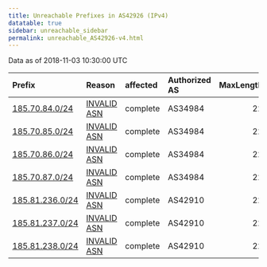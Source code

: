 ```yaml
---
title: Unreachable Prefixes in AS42926 (IPv4)
datatable: true
sidebar: unreachable_sidebar
permalink: unreachable_AS42926-v4.html
---
```


Data as of 2018-11-03 10:30:00 UTC


<div class="datatable-begin"></div>

| Prefix                                                   | Reason                                                                                                 | affected   | Authorized AS   |   MaxLength | Anchor                                         |   unreachable /24s |
|:---------------------------------------------------------|:-------------------------------------------------------------------------------------------------------|:-----------|:----------------|------------:|:-----------------------------------------------|-------------------:|
| [185.70.84.0/24](https://stat.ripe.net/185.70.84.0/24)   | [INVALID ASN](https://rpki-validator.ripe.net/announcement-preview?asn=AS42926&prefix=185.70.84.0/24)  | complete   | AS34984         |          22 | [RIPE](unreachable_RIPE_NCC_RPKI_Root-v4.html) |                  1 |
| [185.70.85.0/24](https://stat.ripe.net/185.70.85.0/24)   | [INVALID ASN](https://rpki-validator.ripe.net/announcement-preview?asn=AS42926&prefix=185.70.85.0/24)  | complete   | AS34984         |          22 | [RIPE](unreachable_RIPE_NCC_RPKI_Root-v4.html) |                  1 |
| [185.70.86.0/24](https://stat.ripe.net/185.70.86.0/24)   | [INVALID ASN](https://rpki-validator.ripe.net/announcement-preview?asn=AS42926&prefix=185.70.86.0/24)  | complete   | AS34984         |          22 | [RIPE](unreachable_RIPE_NCC_RPKI_Root-v4.html) |                  1 |
| [185.70.87.0/24](https://stat.ripe.net/185.70.87.0/24)   | [INVALID ASN](https://rpki-validator.ripe.net/announcement-preview?asn=AS42926&prefix=185.70.87.0/24)  | complete   | AS34984         |          22 | [RIPE](unreachable_RIPE_NCC_RPKI_Root-v4.html) |                  1 |
| [185.81.236.0/24](https://stat.ripe.net/185.81.236.0/24) | [INVALID ASN](https://rpki-validator.ripe.net/announcement-preview?asn=AS42926&prefix=185.81.236.0/24) | complete   | AS42910         |          22 | [RIPE](unreachable_RIPE_NCC_RPKI_Root-v4.html) |                  1 |
| [185.81.237.0/24](https://stat.ripe.net/185.81.237.0/24) | [INVALID ASN](https://rpki-validator.ripe.net/announcement-preview?asn=AS42926&prefix=185.81.237.0/24) | complete   | AS42910         |          22 | [RIPE](unreachable_RIPE_NCC_RPKI_Root-v4.html) |                  1 |
| [185.81.238.0/24](https://stat.ripe.net/185.81.238.0/24) | [INVALID ASN](https://rpki-validator.ripe.net/announcement-preview?asn=AS42926&prefix=185.81.238.0/24) | complete   | AS42910         |          22 | [RIPE](unreachable_RIPE_NCC_RPKI_Root-v4.html) |                  1 |

<div class="datatable-end"></div>